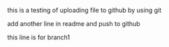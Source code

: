 this is a testing of uploading file to github by using git

add another line in readme and push to github

this line is for branch1